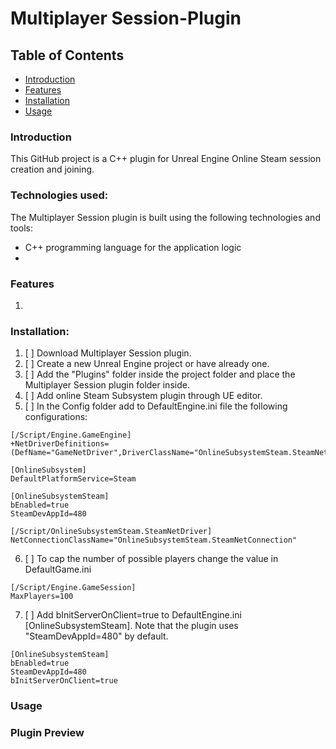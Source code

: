 # Multiplayer Session-Plugin

## Table of Contents
- [Introduction](#introduction)
- [Features](#features)
- [Installation](#installation)
- [Usage](#usage)

### Introduction
This GitHub project is a C++ plugin for Unreal Engine Online Steam session creation and joining.


### Technologies used:

The Multiplayer Session plugin is built using the following technologies and tools:
- C++ programming language for the application logic
- 
  
### Features
1.

### Installation:
1. [ ] Download Multiplayer Session plugin.
2. [ ] Create a new Unreal Engine project or have already one.
3. [ ] Add the "Plugins" folder inside the project folder and place the Multiplayer Session plugin folder inside.
4. [ ] Add online Steam Subsystem plugin through UE editor.
5. [ ] In the Config folder add to DefaultEngine.ini file the following configurations:
~~~
[/Script/Engine.GameEngine]
+NetDriverDefinitions=(DefName="GameNetDriver",DriverClassName="OnlineSubsystemSteam.SteamNetDriver",DriverClassNameFallback="OnlineSubsystemUtils.IpNetDriver")

[OnlineSubsystem]
DefaultPlatformService=Steam

[OnlineSubsystemSteam]
bEnabled=true
SteamDevAppId=480

[/Script/OnlineSubsystemSteam.SteamNetDriver]
NetConnectionClassName="OnlineSubsystemSteam.SteamNetConnection"
~~~
6. [ ] To cap the number of possible players change the value in DefaultGame.ini 
~~~
[/Script/Engine.GameSession]
MaxPlayers=100
~~~
7. [ ] Add bInitServerOnClient=true to DefaultEngine.ini [OnlineSubsystemSteam]. Note that the plugin uses "SteamDevAppId=480" by default.
~~~
[OnlineSubsystemSteam]
bEnabled=true
SteamDevAppId=480
bInitServerOnClient=true
~~~

### Usage


### Plugin Preview
